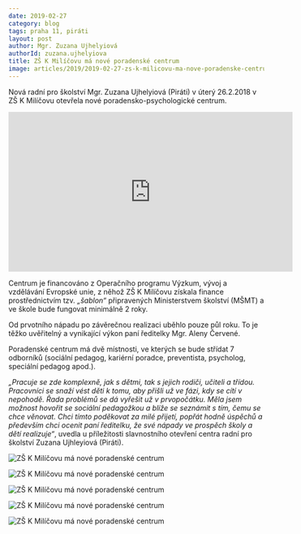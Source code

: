 ```yaml
---
date: 2019-02-27
category: blog
tags: praha 11, piráti
layout: post
author: Mgr. Zuzana Ujhelyiová
authorId: zuzana.ujhelyiova
title: ZŠ K Milíčovu má nové poradenské centrum
image: articles/2019/2019-02-27-zs-k-milicovu-ma-nove-poradenske-centrum-01.jpg
---
```


Nová radní pro školství Mgr. Zuzana Ujhelyiová (Piráti) v úterý 26.2.2018 v ZŠ K Milíčovu otevřela nové poradensko-psychologické centrum.

<iframe width="560" height="315" src="https://www.youtube.com/embed/8AI0Go9NYbg" frameborder="0" allow="accelerometer; autoplay; encrypted-media; gyroscope; picture-in-picture" allowfullscreen></iframe>

Centrum je financováno z Operačního programu Výzkum, vývoj a vzdělávání Evropské unie, z něhož ZŠ K Milíčovu získala finance prostřednictvím tzv. *„šablon“*  připravených Ministerstvem školství (MŠMT)  a ve škole bude fungovat minimálně 2 roky.

Od prvotního nápadu po závěrečnou realizaci uběhlo pouze půl roku. To je těžko uvěřitelný a vynikající výkon paní ředitelky Mgr. Aleny Červené.

Poradenské centrum má dvě místnosti, ve kterých se bude střídat 7 odborníků (sociální pedagog, kariérní poradce, preventista, psycholog, speciální pedagog apod.).

*„Pracuje se zde komplexně, jak s dětmi, tak s jejich rodiči, učiteli a třídou. Pracovníci se snaží vést děti k tomu, aby přišli už ve fázi, kdy se cítí v nepohodě. Řada problémů se dá vyřešit už v prvopočátku. Měla jsem možnost hovořit se sociální pedagožkou a blíže se seznámit s tím, čemu se chce věnovat. Chci tímto poděkovat za milé přijetí, popřát hodně úspěchů a především chci ocenit paní ředitelku, že své nápady ve prospěch školy a dětí realizuje“*, uvedla u příležitosti slavnostního otevření centra radní pro školství Zuzana Ujhleyiová (Piráti).

![ZŠ K Milíčovu má nové poradenské centrum](/assets/img/articles/2019/2019-02-27-zs-k-milicovu-ma-nove-poradenske-centrum-06.jpg)

![ZŠ K Milíčovu má nové poradenské centrum](/assets/img/articles/2019/2019-02-27-zs-k-milicovu-ma-nove-poradenske-centrum-05.jpg)

![ZŠ K Milíčovu má nové poradenské centrum](/assets/img/articles/2019/2019-02-27-zs-k-milicovu-ma-nove-poradenske-centrum-04.jpg)

![ZŠ K Milíčovu má nové poradenské centrum](/assets/img/articles/2019/2019-02-27-zs-k-milicovu-ma-nove-poradenske-centrum-03.jpg)

![ZŠ K Milíčovu má nové poradenské centrum](/assets/img/articles/2019/2019-02-27-zs-k-milicovu-ma-nove-poradenske-centrum-02.jpg)

